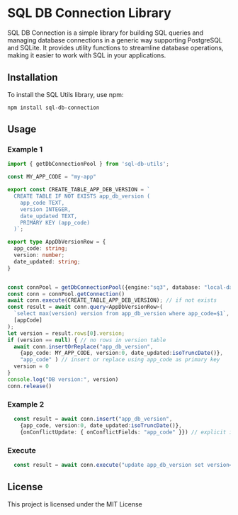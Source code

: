 # SQL DB Connection Library

SQL DB Connection is a simple library for building SQL queries and managing database connections in a generic way
supporting PostgreSQL and SQLite. It provides utility functions to streamline database operations,
making it easier to work with SQL in your applications.

## Installation

To install the SQL Utils library, use npm:

```
npm install sql-db-connection
```

## Usage

### Example 1

```typescript
import { getDbConnectionPool } from 'sql-db-utils';

const MY_APP_CODE = "my-app"

export const CREATE_TABLE_APP_DEB_VERSION = `
  CREATE TABLE IF NOT EXISTS app_db_version (
    app_code TEXT,
    version INTEGER,
    date_updated TEXT,
    PRIMARY KEY (app_code)
  )`;

export type AppDbVersionRow = {
  app_code: string;
  version: number;
  date_updated: string;
}


const connPool = getDbConnectionPool({engine:"sq3", database: "local-database.sq3"})
const conn = connPool.getConnection()
await conn.execute(CREATE_TABLE_APP_DEB_VERSION); // if not exists
const result = await conn.query<AppDbVersionRow>(
  `select max(version) version from app_db_version where app_code=$1`,
  [appCode]
);
let version = result.rows[0].version;
if (version == null) { // no rows in version table
  await conn.insertOrReplace("app_db_version",
    {app_code: MY_APP_CODE, version:0, date_updated:isoTruncDate()},
    "app_code" ) // insert or replace using app_code as primary key
  version = 0
}
console.log("DB version:", version)
conn.release()
```

### Example 2

```typescript
  const result = await conn.insert("app_db_version",
    {app_code, version:0, date_updated:isoTruncDate()},
    {onConflictUpdate: { onConflictFields: "app_code" }}) // explicit insert or replace using onConflictUpdate
```

### Execute

```typescript
  const result = await conn.execute("update app_db_version set version=$1 where app_code=$2", [2,'my-app'])
```

## License

This project is licensed under the MIT License
